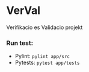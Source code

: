 # VerVal #
Verifikacio es Validacio projekt

### Run test: ###
* Pylint: ```pylint app/src``` 
* Pytests: ```pytest app/tests```

